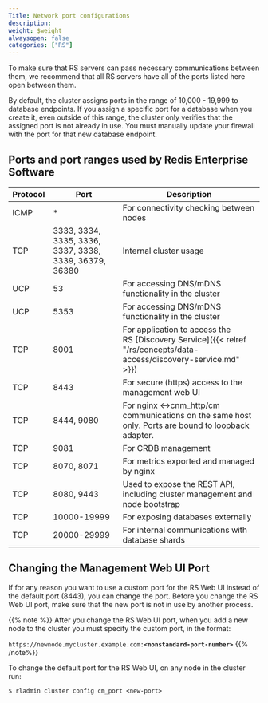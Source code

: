 ```yaml
---
Title: Network port configurations
description: 
weight: $weight
alwaysopen: false
categories: ["RS"]
---
```

To make sure that RS servers can pass necessary communications between them,
we recommend that all RS servers have all of the ports listed here open
between them.

By default, the cluster assigns ports in the range of 10,000 - 19,999
to database endpoints. If you assign a specific port for a database when
you create it, even outside of this range, the cluster only verifies
that the assigned port is not already in use. You must manually
update your firewall with the port for that new database endpoint.

## Ports and port ranges used by Redis Enterprise Software

| Protocol | Port | Description |
|------------|-----------------|-----------------|
| ICMP | * | For connectivity checking between nodes |
| TCP | 3333, 3334, 3335, 3336, 3337, 3338, 3339, 36379, 36380 | Internal cluster usage |
| UCP | 53 | For accessing DNS/mDNS functionality in the cluster |
| UCP | 5353 | For accessing DNS/mDNS functionality in the cluster |
| TCP | 8001 | For application to access the RS [Discovery Service]({{< relref "/rs/concepts/data-access/discovery-service.md" >}}) |
| TCP | 8443 | For secure (https) access to the management web UI |
| TCP | 8444, 9080 | For nginx \<-\>cnm_http/cm communications on the same host only. Ports are bound to loopback adapter. |
| TCP | 9081 | For CRDB management |
| TCP | 8070, 8071 | For metrics exported and managed by nginx |
| TCP | 8080, 9443 | Used to expose the REST API, including cluster management and node bootstrap |
| TCP | 10000-19999 | For exposing databases externally |
| TCP | 20000-29999 | For internal communications with database shards |

## Changing the Management Web UI Port

If for any reason you want to use a custom port for the RS Web UI
instead of the default port (8443), you can change the port. Before you
change the RS Web UI port, make sure that the new port is not in
use by another process.

{{% note %}}
After you change the RS Web UI port, when you add a new node to the
cluster you must specify the custom port, in the format:

`https://newnode.mycluster.example.com:`**`<nonstandard-port-number>`**
{{% /note%}}

To change the default port for the RS Web UI, on any node in the cluster run:

```src
$ rladmin cluster config cm_port <new-port>
```
